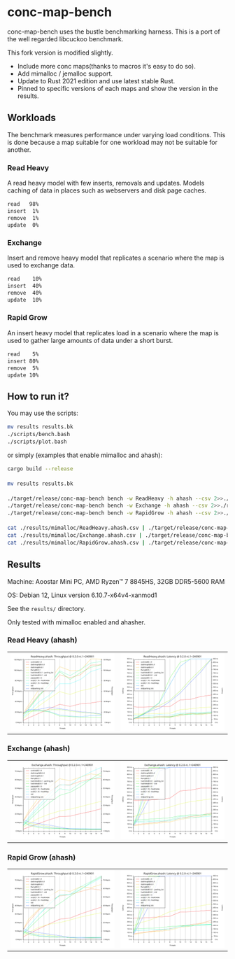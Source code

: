 # conc-map-bench

conc-map-bench uses the bustle benchmarking harness. This is a port of the well regarded libcuckoo benchmark.

This fork version is modified slightly.

- Include more conc maps(thanks to macros it's easy to do so).
- Add mimalloc / jemalloc support.
- Update to Rust 2021 edition and use latest stable Rust.
- Pinned to specific versions of each maps and show the version in the results.

## Workloads

The benchmark measures performance under varying load conditions. This is done
because a map suitable for one workload may not be suitable for another.

### Read Heavy

A read heavy model with few inserts, removals and updates. Models caching of data in places such as webservers and disk page caches.

```text
read   98%
insert  1%
remove  1%
update  0%
```

### Exchange

Insert and remove heavy model that replicates a scenario where the map is used to exchange data.

```text
read    10%
insert  40%
remove  40%
update  10%
```

### Rapid Grow

An insert heavy model that replicates load in a scenario where the map is used to gather large amounts of data under a short burst.

```text
read    5%
insert 80%
remove  5%
update 10%
```

## How to run it?

You may use the scripts:

```sh
mv results results.bk
./scripts/bench.bash
./scripts/plot.bash
```

or simply (examples that enable mimalloc and ahash):

```sh
cargo build --release

mv results results.bk

./target/release/conc-map-bench bench -w ReadHeavy -h ahash --csv 2>>./results/mimalloc/ReadHeavy.ahash.csv
./target/release/conc-map-bench bench -w Exchange -h ahash --csv 2>>./results/mimalloc/Exchange.ahash.csv
./target/release/conc-map-bench bench -w RapidGrow -h ahash --csv 2>>./results/mimalloc/RapidGrow.ahash.csv

cat ./results/mimalloc/ReadHeavy.ahash.csv | ./target/release/conc-map-bench plot ./results/mimalloc ReadHeavy.ahash --latency-limit-ns 900
cat ./results/mimalloc/Exchange.ahash.csv | ./target/release/conc-map-bench plot ./results/mimalloc Exchange.ahash --latency-limit-ns 900
cat ./results/mimalloc/RapidGrow.ahash.csv | ./target/release/conc-map-bench plot ./results/mimalloc RapidGrow.ahash --latency-limit-ns 900
```

## Results

Machine: Aoostar Mini PC, AMD Ryzen™ 7 8845HS, 32GB DDR5-5600 RAM

OS: Debian 12, Linux version 6.10.7-x64v4-xanmod1

See the `results/` directory.

Only tested with mimalloc enabled and ahasher.

### Read Heavy (ahash)

| | |
|:-:|:-:|
|![ReadHeavy.ahash.throughput](results/mimalloc/ReadHeavy.ahash.throughput.svg) | ![ReadHeavy.ahash.latency](results/mimalloc/ReadHeavy.ahash.latency.svg)|

### Exchange (ahash)

| | |
|:-:|:-:|
|![Exchange.ahash.throughput](results/mimalloc/Exchange.ahash.throughput.svg) | ![Exchange.ahash.latency](results/mimalloc/Exchange.ahash.latency.svg)|

### Rapid Grow (ahash)

| | |
|:-:|:-:|
|![RapidGrow.ahash.throughput](results/mimalloc/RapidGrow.ahash.throughput.svg) | ![RapidGrow.ahash.latency](results/mimalloc/RapidGrow.ahash.latency.svg)|
